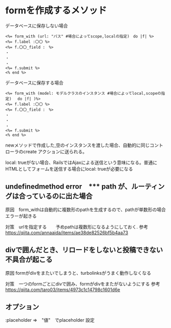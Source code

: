 # formを作成するメソッド
データベースに保存しない場合
```
<%= form_with (url: "パス" #場合によってscope,localの指定)　do |f| %>
<%= f.label :〇〇 %>
<%= f.〇〇_field :　%>
・
・
・
<%= f.submit %>
<% end %>
```

データベースに保存する場合
```
<%= form_with (model: モデルクラスのインスタンス #場合によってlocal,scopeの指定)　 do |f| )%>
<%= f.label :〇〇 %>
<%= f.〇〇_field :　%>
・
・
・
<%= f.submit %>
<% end %>
```
newメソッドで作成した,空のインスタンスを渡した場合、自動的に同じコントローラのcreate アクションに送られる。

local: trueがない場合、RailsではAjaxによる送信という意味になる。普通にHTMLとしてフォームを送信する場合にlocal: trueが必要になる

## undefinedmethod error　*** path が、ルーティングは合っているのに出た場合

原因　form_withは自動的に複数形のpathを生成するので、pathが単数形の場合エラーが起きる

対策　urlを指定する　　予めpathは複数形になるようにしておく.
参考 https://qiita.com/annaaida/items/ae38de82526bf5b4aa73

## divで囲んだとき、リロードをしないと投稿できない不具合が起こる

原因 formがdivをまたいでしまうと、turbolinksがうまく動作しなくなる

対策　一つのformごとにdivで囲み、formがdivをまたがないようにする 参考　https://qiita.com/taro03/items/4973c1c14798c1601d6e

## オプション

:placeholder =>　"値"　でplaceholder 設定
